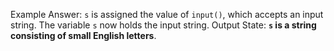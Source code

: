 Example Answer:
`s` is assigned the value of `input()`, which accepts an input string. The variable `s` now holds the input string. 
Output State: **`s` is a string consisting of small English letters**.